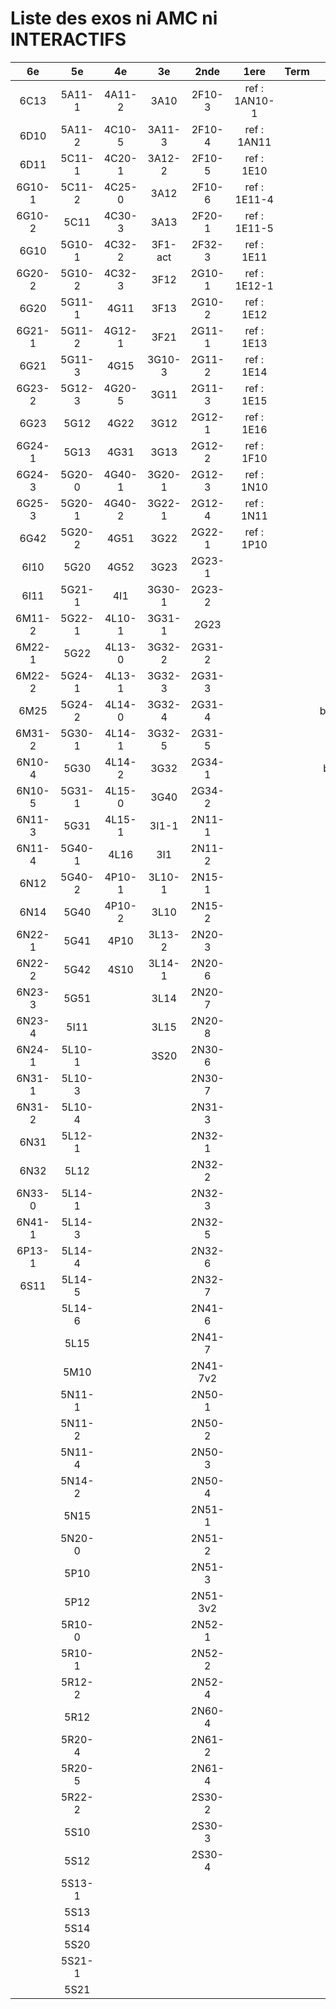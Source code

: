 # Liste des exos ni AMC ni INTERACTIFS

|6e|5e|4e|3e|2nde|1ere|Term|Reste|
|:-:|:-:|:-:|:-:|:-:|:-:|:-:|:-:|
|6C13|5A11-1|4A11-2|3A10|2F10-3|ref : 1AN10-1||MG32_3F13|
|6D10|5A11-2|4C10-5|3A11-3|2F10-4|ref : 1AN11||beta2F31|
|6D11|5C11-1|4C20-1|3A12-2|2F10-5|ref : 1E10||beta3F23|
|6G10-1|5C11-2|4C25-0|3A12|2F10-6|ref : 1E11-4||beta3G15|
|6G10-2|5C11|4C30-3|3A13|2F20-1|ref : 1E11-5||beta3G41|
|6G10|5G10-1|4C32-2|3F1-act|2F32-3|ref : 1E11||beta3S20-1|
|6G20-2|5G10-2|4C32-3|3F12|2G10-1|ref : 1E12-1||beta3s21|
|6G20|5G11-1|4G11|3F13|2G10-2|ref : 1E12||beta4C31|
|6G21-1|5G11-2|4G12-1|3F21|2G11-1|ref : 1E13||beta4G20-3|
|6G21|5G11-3|4G15|3G10-3|2G11-2|ref : 1E14||beta4G20-4|
|6G23-2|5G12-3|4G20-5|3G11|2G11-3|ref : 1E15||beta6C33-1|
|6G23|5G12|4G22|3G12|2G12-1|ref : 1E16||beta6test2|
|6G24-1|5G13|4G31|3G13|2G12-2|ref : 1F10||beta6test2021|
|6G24-3|5G20-0|4G40-1|3G20-1|2G12-3|ref : 1N10||betaAsymptotesObliques|
|6G25-3|5G20-1|4G40-2|3G22-1|2G12-4|ref : 1N11||betaEqCarreDansC|
|6G42|5G20-2|4G51|3G22|2G22-1|ref : 1P10||betaEquationsLog|
|6I10|5G20|4G52|3G23|2G23-1|||betaEqValAbs|
|6I11|5G21-1|4I1|3G30-1|2G23-2|||betaExo3d|
|6M11-2|5G22-1|4L10-1|3G31-1|2G23|||betaExoSimpleMatthieu|
|6M22-1|5G22|4L13-0|3G32-2|2G31-2|||betaModele10_simple_question-reponse|
|6M22-2|5G24-1|4L13-1|3G32-3|2G31-3|||betaModele11_parametrable|
|6M25|5G24-2|4L14-0|3G32-4|2G31-4|||betaModele20_plusieurs_types_de_questions|
|6M31-2|5G30-1|4L14-1|3G32-5|2G31-5|||betaModele21_parametrables|
|6N10-4|5G30|4L14-2|3G32|2G34-1|||betaModele30_constructions_géométriques|
|6N10-5|5G31-1|4L15-0|3G40|2G34-2|||betaModele31_parametrables|
|6N11-3|5G31|4L15-1|3I1-1|2N11-1|||betaModele40_tableau_proportionnalite|
|6N11-4|5G40-1|4L16|3I1|2N11-2|||betaModele41_tableau_signes_variations|
|6N12|5G40-2|4P10-1|3L10-1|2N15-1|||betaProbaAouB|
|6N14|5G40|4P10-2|3L10|2N15-2|||betaProbabilites|
|6N22-1|5G41|4P10|3L13-2|2N20-3|||betaProbabilitesJC|
|6N22-2|5G42|4S10|3L14-1|2N20-6|||betaPuissances|
|6N23-3|5G51||3L14|2N20-7|||betarotation3d|
|6N23-4|5I11||3L15|2N20-8|||betaSpline|
|6N24-1|5L10-1||3S20|2N30-6|||betaSys2x2CombLin|
|6N31-1|5L10-3|||2N30-7|||betaTracerParabole|
|6N31-2|5L10-4|||2N31-3|||moule_a_exo_mathalea|
|6N31|5L12-1|||2N32-1|||moule_a_exo_mathalea2d|
|6N32|5L12|||2N32-2|||c3C10-2|
|6N33-0|5L14-1|||2N32-3|||c3I11|
|6N41-1|5L14-3|||2N32-5|||c3N10|
|6P13-1|5L14-4|||2N32-6|||c3N23|
|6S11|5L14-5|||2N32-7|||can6I01|
||5L14-6|||2N41-6|||CM020|
||5L15|||2N41-7|||CM021|
||5M10|||2N41-7v2|||ExC100|
||5N11-1|||2N50-1|||HPC100|
||5N11-2|||2N50-2|||PEA11-1|
||5N11-4|||2N50-3|||PEA11|
||5N14-2|||2N50-4|||PEA12|
||5N15|||2N51-1|||PEA13|
||5N20-0|||2N51-2|||PEG20|
||5P10|||2N51-3|||PEG21|
||5P12|||2N51-3v2|||PEG22|
||5R10-0|||2N52-1|||PEG23|
||5R10-1|||2N52-2|||PEG24|
||5R12-2|||2N52-4|||P003|
||5R12|||2N60-4|||P004|
||5R20-4|||2N61-2|||P005|
||5R20-5|||2N61-4|||P006|
||5R22-2|||2S30-2|||P007|
||5S10|||2S30-3|||P008|
||5S12|||2S30-4|||P009|
||5S13-1||||||P010|
||5S13||||||P011|
||5S14||||||P012|
||5S20||||||P013|
||5S21-1||||||P014|
||5S21|||||||
